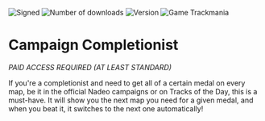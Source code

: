 ![Signed](https://img.shields.io/badge/Signed-Yes-00AA00)
![Number of downloads](https://img.shields.io/badge/dynamic/json?query=downloads&url=https%3A%2F%2Fopenplanet.dev%2Fapi%2Fplugin%2F481&label=Downloads&color=purple)
![Version](https://img.shields.io/badge/dynamic/json?query=version&url=https%3A%2F%2Fopenplanet.dev%2Fapi%2Fplugin%2F481&label=Version&color=red)
![Game Trackmania](https://img.shields.io/badge/Game-Trackmania-blue)
# Campaign Completionist

*PAID ACCESS REQUIRED (AT LEAST STANDARD)*

If you're a completionist and need to get all of a certain medal on every map, be it in the official Nadeo campaigns or on Tracks of the Day, this is a must-have. It will show you the next map you need for a given medal, and when you beat it, it switches to the next one automatically!